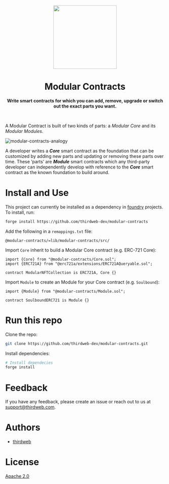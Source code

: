 <p align="center">
<br />
<a href="https://thirdweb.com"><img src="https://github.com/thirdweb-dev/typescript-sdk/blob/main/logo.svg?raw=true" width="200" alt=""/></a>
<br />
</p>
<h1 align="center">Modular Contracts</h1>
<p align="center"><strong>Write smart contracts for which you can add, remove, upgrade or switch out the exact parts you want.</strong></p>
<br />

A Modular Contract is built of two kinds of parts: a _Modular Core_ and its _Modular Modules_.

![modular-contracts-analogy](./assets/readme-hero-image.png)

A developer writes a **_Core_** smart contract as the foundation that can be customized by adding new parts and updating or removing these parts over time. These ‘parts’ are **_Module_** smart contracts which any third-party developer can independently develop with reference to the **_Core_** smart contract as the known foundation to build around.

# Install and Use

This project can currently be installed as a dependency in [foundry](https://book.getfoundry.sh/) projects. To install, run:

```bash
forge install https://github.com/thirdweb-dev/modular-contracts
```

Add the following in a `remappings.txt` file:

```
@modular-contracts/=lib/modular-contracts/src/
```

Import `Core` inherit to build a Modular Core contract (e.g. ERC-721 Core):

```solidity
import {Core} from "@modular-contracts/Core.sol";
import {ERC721A} from "@erc721a/extensions/ERC721AQueryable.sol";

contract ModularNFTCollection is ERC721A, Core {}
```

Import `Module` to create an Module for your Core contract (e.g. `Soulbound`):

```solidity
import {Module} from "@modular-contracts/Module.sol";

contract SoulboundERC721 is Module {}
```

# Run this repo

Clone the repo:

```bash
git clone https://github.com/thirdweb-dev/modular-contracts.git
```

Install dependencies:

```bash
# Install dependecies
forge install
```

<!-- From within `/contracts`, run benchmark comparison tests:

```bash
# create a wallet for the benchmark (make sure there's enough gas funds)
cast wallet import testnet -i

# deploy the benchmark contracts and perform the tests
forge script script/benchmark-ext/erc721/BenchmarkERC721.s.sol --rpc-url "https://sepolia.rpc.thirdweb.com" --account testnet [--broadcast]
```

From within `/contracts`, run gas snapshot:

```bash
forge snapshot --isolate --mp 'test/benchmark/*'
``` -->

# Feedback

If you have any feedback, please create an issue or reach out to us at support@thirdweb.com.

# Authors

- [thirdweb](https://thirdweb.com)

# License

[Apache 2.0](https://www.apache.org/licenses/LICENSE-2.0.txt)
